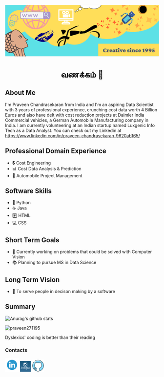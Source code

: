 ![Data Science and Engineering](https://github.com/Praveen271195/Praveen271195/blob/main/My%20banner.PNG)

<h1 align="center">வணக்கம் 🙏</h1>

## About Me

I'm Praveen Chandrasekaran from India and I'm an aspiring Data Scientist with 3 years of professional experience, crunching cost data worth 4 Billion Euros and also have delt with cost reduction projects at Daimler India Commercial vehicles, a German Automobile Manufacturing company in India. I am currently volunteering at an Indian startup named Luxgenic Info Tech as a Data Analyst. You can check out my Linkedin at https://www.linkedin.com/in/praveen-chandrasekaran-9620ab165/

## Professional Domain Experience

- 💲 Cost Engineering
- 📊 Cost Data Analysis & Prediction
- 🚛 Automobile Project Management

## Software Skills

- 🐍 Python 
- ☕ Java
- #️⃣ HTML 
- 💻 CSS

## Short Term Goals

- 🎦 Currently working on problems that could be solved with Computer Vision
- 📚 Planning to pursue MS in Data Science 

## Long Term Vision

- 🎯 To serve people in decison making by a software

## Summary

![Anurag's github stats](https://github-readme-stats.vercel.app/api?username=Praveen271195)

<p align="left"> <img src="https://komarev.com/ghpvc/?username=praveen271195&label=Profile%20views&color=0e75b6&style=flat" alt="praveen271195" /> </p>

Dyslexics' coding is better than their reading

### Contacts

[<img src='https://github.com/Praveen271195/Praveen271195/blob/main/linkedIn_logo.png' alt='linkedin' height='45'>](https://www.linkedin.com/in/praveen-chandrasekaran-9620ab165/)
[<img src='https://github.com/Praveen271195/Praveen271195/blob/main/instagram-icon.svg' alt='instagram' height='35'>](https://www.instagram.com/chandrasekaran_praveen/) 
[<img src='https://github.com/Praveen271195/Praveen271195/blob/main/logo_github.png' alt='github' height='40'>](https://github.com/Praveen271195)  
 
